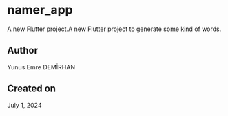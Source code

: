 # namer_app

A new Flutter project.A new Flutter project to generate some kind of words.

## Author
Yunus Emre DEMİRHAN
## Created on
July 1, 2024
